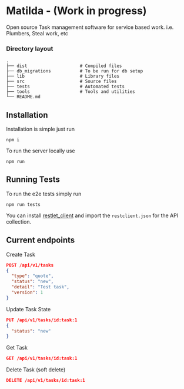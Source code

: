 # Matilda - (Work in progress)

Open source Task management software for service based work. i.e. Plumbers, Steal work, etc

### Directory layout
    .
    ├── dist                    # Compiled files
    ├── db_migrations           # To be run for db setup
    ├── lib                     # Library files
    ├── src                     # Source files
    ├── tests                   # Automated tests
    ├── tools                   # Tools and utilities
    └── README.md

## Installation

Installation is simple just run

```
npm i
```

To run the server locally use

```
npm run
```

## Running Tests

To run the e2e tests simply run

```
npm run tests
```

You can install [restlet_client](https://restlet.com/modules/client/) and import the `restclient.json` for the API collection.

## Current endpoints

Create Task

```json
POST /api/v1/tasks
{
  "type": "quote",
  "status": "new",
  "detail": "Test task",
  "version": 1
}
```

Update Task State

```json
PUT /api/v1/tasks/id:task:1
{
  "status": "new"
}
```

Get Task

```json
GET /api/v1/tasks/id:task:1
```

Delete Task (soft delete)

```json
DELETE /api/v1/tasks/id:task:1
```

